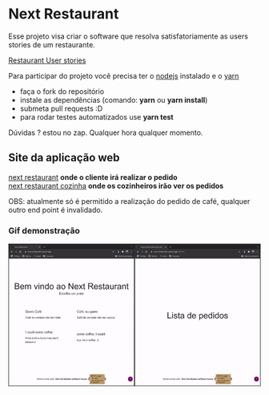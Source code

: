 # Next Restaurant

Esse projeto visa criar o software que resolva satisfatoriamente as users stories de um restaurante.

[Restaurant User stories](user_stories.md)

Para participar do projeto você precisa ter o [nodejs](https://nodejs.org/) instalado e o [yarn](https://yarnpkg.com/lang/en/docs/install/)

- faça o fork do repositório
- instale as dependências (comando: **yarn** ou **yarn install**)
- submeta pull requests :D
- para rodar testes automatizados use **yarn test**  

Dúvidas ? estou no zap. Qualquer hora qualquer momento.

## Site da aplicação web

[next restaurant](https://next-restaurant.vercel.app) **onde o cliente irá realizar o pedido**  
[next restaurant cozinha](https://next-restaurant.vercel.app/cozinha) **onde os cozinheiros irão ver os pedidos**  

OBS: atualmente só é permitido a realização do pedido de café, qualquer outro end point é invalidado.

### Gif demonstração

![Next Restaurant](images/next_restaurant.gif)
  